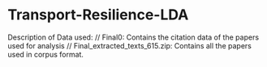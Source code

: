 # Transport-Resilience-LDA
Description of Data used: //
Final0: Contains the citation data of the papers used for analysis //
Final_extracted_texts_615.zip: Contains all the papers used in corpus format.



